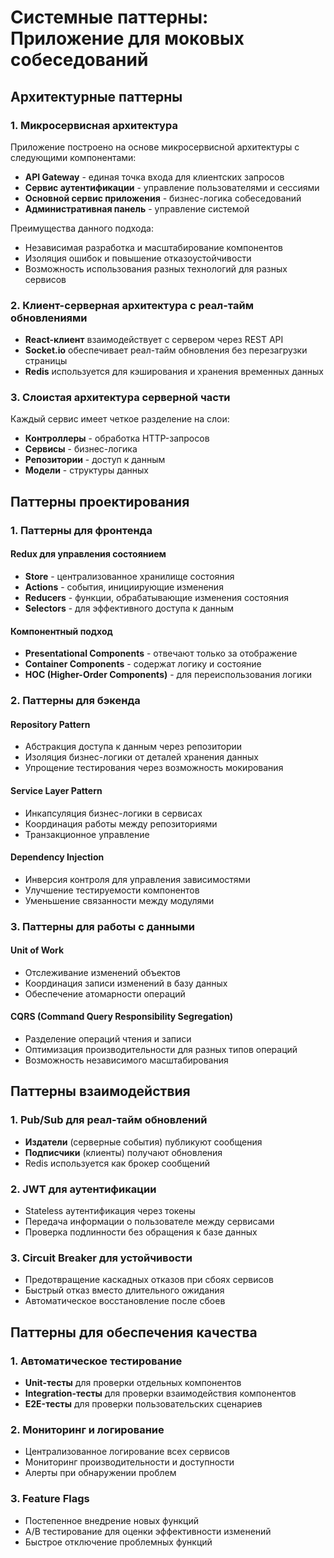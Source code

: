# Системные паттерны: Приложение для моковых собеседований

## Архитектурные паттерны

### 1. Микросервисная архитектура

Приложение построено на основе микросервисной архитектуры с следующими компонентами:

- **API Gateway** - единая точка входа для клиентских запросов
- **Сервис аутентификации** - управление пользователями и сессиями
- **Основной сервис приложения** - бизнес-логика собеседований
- **Административная панель** - управление системой

Преимущества данного подхода:

- Независимая разработка и масштабирование компонентов
- Изоляция ошибок и повышение отказоустойчивости
- Возможность использования разных технологий для разных сервисов

### 2. Клиент-серверная архитектура с реал-тайм обновлениями

- **React-клиент** взаимодействует с сервером через REST API
- **Socket.io** обеспечивает реал-тайм обновления без перезагрузки страницы
- **Redis** используется для кэширования и хранения временных данных

### 3. Слоистая архитектура серверной части

Каждый сервис имеет четкое разделение на слои:

- **Контроллеры** - обработка HTTP-запросов
- **Сервисы** - бизнес-логика
- **Репозитории** - доступ к данным
- **Модели** - структуры данных

## Паттерны проектирования

### 1. Паттерны для фронтенда

#### Redux для управления состоянием

- **Store** - централизованное хранилище состояния
- **Actions** - события, инициирующие изменения
- **Reducers** - функции, обрабатывающие изменения состояния
- **Selectors** - для эффективного доступа к данным

#### Компонентный подход

- **Presentational Components** - отвечают только за отображение
- **Container Components** - содержат логику и состояние
- **HOC (Higher-Order Components)** - для переиспользования логики

### 2. Паттерны для бэкенда

#### Repository Pattern

- Абстракция доступа к данным через репозитории
- Изоляция бизнес-логики от деталей хранения данных
- Упрощение тестирования через возможность мокирования

#### Service Layer Pattern

- Инкапсуляция бизнес-логики в сервисах
- Координация работы между репозиториями
- Транзакционное управление

#### Dependency Injection

- Инверсия контроля для управления зависимостями
- Улучшение тестируемости компонентов
- Уменьшение связанности между модулями

### 3. Паттерны для работы с данными

#### Unit of Work

- Отслеживание изменений объектов
- Координация записи изменений в базу данных
- Обеспечение атомарности операций

#### CQRS (Command Query Responsibility Segregation)

- Разделение операций чтения и записи
- Оптимизация производительности для разных типов операций
- Возможность независимого масштабирования

## Паттерны взаимодействия

### 1. Pub/Sub для реал-тайм обновлений

- **Издатели** (серверные события) публикуют сообщения
- **Подписчики** (клиенты) получают обновления
- Redis используется как брокер сообщений

### 2. JWT для аутентификации

- Stateless аутентификация через токены
- Передача информации о пользователе между сервисами
- Проверка подлинности без обращения к базе данных

### 3. Circuit Breaker для устойчивости

- Предотвращение каскадных отказов при сбоях сервисов
- Быстрый отказ вместо длительного ожидания
- Автоматическое восстановление после сбоев

## Паттерны для обеспечения качества

### 1. Автоматическое тестирование

- **Unit-тесты** для проверки отдельных компонентов
- **Integration-тесты** для проверки взаимодействия компонентов
- **E2E-тесты** для проверки пользовательских сценариев

### 2. Мониторинг и логирование

- Централизованное логирование всех сервисов
- Мониторинг производительности и доступности
- Алерты при обнаружении проблем

### 3. Feature Flags

- Постепенное внедрение новых функций
- A/B тестирование для оценки эффективности изменений
- Быстрое отключение проблемных функций
